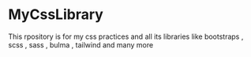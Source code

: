 # MyCssLibrary
This rpository is for my css practices and all its libraries like bootstraps , scss , sass , bulma , tailwind and many more 
